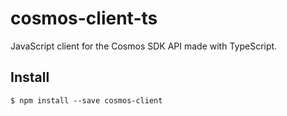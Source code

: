 # cosmos-client-ts

JavaScript client for the Cosmos SDK API made with TypeScript.

## Install

```Shell
$ npm install --save cosmos-client
```
